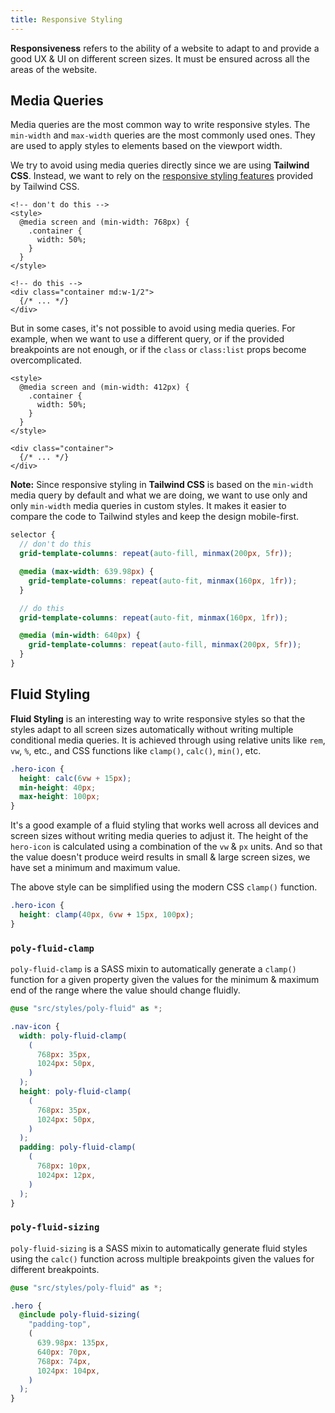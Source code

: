 ```yaml
---
title: Responsive Styling
---
```


**Responsiveness** refers to the ability of a website to adapt to and provide a good UX & UI on different screen sizes. It must be ensured across all the areas of the website.

## Media Queries

Media queries are the most common way to write responsive styles. The `min-width` and `max-width` queries are the most commonly used ones. They are used to apply styles to elements based on the viewport width.

We try to avoid using media queries directly since we are using **Tailwind CSS**. Instead, we want to rely on the [responsive styling features](https://tailwindcss.com/docs/responsive-design) provided by Tailwind CSS.

```astro
<!-- don't do this -->
<style>
  @media screen and (min-width: 768px) {
    .container {
      width: 50%;
    }
  }
</style>

<!-- do this -->
<div class="container md:w-1/2">
  {/* ... */}
</div>
```

But in some cases, it's not possible to avoid using media queries. For example, when we want to use a different query, or if the provided breakpoints are not enough, or if the `class` or `class:list` props become overcomplicated.

```astro
<style>
  @media screen and (min-width: 412px) {
    .container {
      width: 50%;
    }
  }
</style>

<div class="container">
  {/* ... */}
</div>
```

**Note:** Since responsive styling in **Tailwind CSS** is based on the `min-width` media query by default and what we are doing, we want to use only and only `min-width` media queries in custom styles. It makes it easier to compare the code to Tailwind styles and keep the design mobile-first.

```scss
selector {
  // don't do this
  grid-template-columns: repeat(auto-fill, minmax(200px, 5fr));

  @media (max-width: 639.98px) {
    grid-template-columns: repeat(auto-fit, minmax(160px, 1fr));
  }

  // do this
  grid-template-columns: repeat(auto-fit, minmax(160px, 1fr));

  @media (min-width: 640px) {
    grid-template-columns: repeat(auto-fill, minmax(200px, 5fr));
  }
}
```

## Fluid Styling

**Fluid Styling** is an interesting way to write responsive styles so that the styles adapt to all screen sizes automatically without writing multiple conditional media queries. It is achieved through using relative units like `rem`, `vw`, `%`, etc., and CSS functions like `clamp()`, `calc()`, `min()`, etc.

```css
.hero-icon {
  height: calc(6vw + 15px);
  min-height: 40px;
  max-height: 100px;
}
```

It's a good example of a fluid styling that works well across all devices and screen sizes without writing media queries to adjust it. The height of the `hero-icon` is calculated using a combination of the `vw` & `px` units. And so that the value doesn't produce weird results in small & large screen sizes, we have set a minimum and maximum value.

The above style can be simplified using the modern CSS `clamp()` function.

```css
.hero-icon {
  height: clamp(40px, 6vw + 15px, 100px);
}
```

### `poly-fluid-clamp`

`poly-fluid-clamp` is a SASS mixin to automatically generate a `clamp()` function for a given property given the values for the minimum & maximum end of the range where the value should change fluidly.

```scss
@use "src/styles/poly-fluid" as *;

.nav-icon {
  width: poly-fluid-clamp(
    (
      768px: 35px,
      1024px: 50px,
    )
  );
  height: poly-fluid-clamp(
    (
      768px: 35px,
      1024px: 50px,
    )
  );
  padding: poly-fluid-clamp(
    (
      768px: 10px,
      1024px: 12px,
    )
  );
}
```

### `poly-fluid-sizing`

`poly-fluid-sizing` is a SASS mixin to automatically generate fluid styles using the `calc()` function across multiple breakpoints given the values for different breakpoints.

```scss
@use "src/styles/poly-fluid" as *;

.hero {
  @include poly-fluid-sizing(
    "padding-top",
    (
      639.98px: 135px,
      640px: 70px,
      768px: 74px,
      1024px: 104px,
    )
  );
}
```
